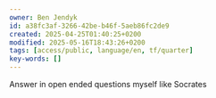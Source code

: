 ```yaml
---
owner: Ben Jendyk
id: a38fc3af-3266-42be-b46f-5aeb86fc2de9
created: 2025-04-25T01:40:25+0200
modified: 2025-05-16T18:43:26+0200
tags: [access/public, language/en, tf/quarter]
key-words: []
---
```


Answer in open ended questions myself like Socrates 